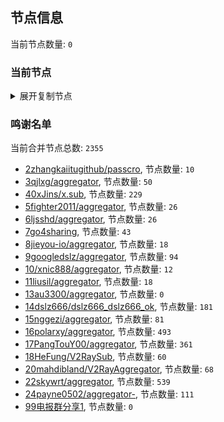 
## 节点信息
当前节点数量: `0`
### 当前节点
<details>
  <summary>展开复制节点</summary>

    

</details>

### 鸣谢名单
当前合并节点总数: `2355`
- [2zhangkaiitugithub/passcro](https://github.com/zhangkaiitugithub/passcro), 节点数量: `10`
- [3qjlxg/aggregator](https://github.com/qjlxg/aggregator), 节点数量: `50`
- [40xJins/x.sub](https://github.com/0xJins/x.sub), 节点数量: `229`
- [5fighter2011/aggregator](https://github.com/fighter2011/aggregator), 节点数量: `26`
- [6ljsshd/aggregator](https://github.com/ljsshd/aggregator), 节点数量: `26`
- [7go4sharing](https://github.com/go4sharing), 节点数量: `43`
- [8jieyou-io/aggregator](https://github.com/jieyou-io/aggregator), 节点数量: `18`
- [9googledslz/aggregator](https://github.com/googledslz/aggregator), 节点数量: `94`
- [10/xnic888/aggregator](https://github.com/xnic888/aggregator), 节点数量: `12`
- [11liusil/aggregator](https://github.com/liusil/aggregator), 节点数量: `18`
- [13au3300/aggregator](https://github.com/au3300/aggregator), 节点数量: `0`
- [14dslz666/dslz666_dslz666_ok](https://github.com/dslz666/dslz666_dslz666_ok), 节点数量: `181`
- [15nggezi/aggregator](https://github.com/nggezi/aggregator), 节点数量: `81`
- [16polarxy/aggregator](https://github.com/polarxy/aggregator), 节点数量: `493`
- [17PangTouY00/aggregator](https://github.com/PangTouY00/aggregator), 节点数量: `361`
- [18HeFung/V2RaySub](https://github.com/HeFung/V2RaySub), 节点数量: `60`
- [20mahdibland/V2RayAggregator](https://github.com/mahdibland/V2RayAggregator), 节点数量: `68`
- [22skywrt/aggregator](https://github.com/skywrt/aggregator), 节点数量: `539`
- [24payne0502/aggregator-](https://github.com/payne0502/aggregator-), 节点数量: `111`
- [99电报群分享1](https://github.com/cdddbc/getAirport), 节点数量: `0`


